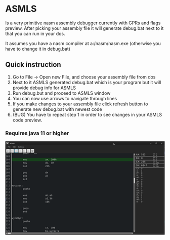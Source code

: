 # ASMLS
Is a very primitive nasm assembly debugger currently with GPRs and flags preview.
After picking your assembly file it will generate debug.bat next to it that you can run in your dos.

It assumes you have a nasm compiler at a:/nasm/nasm.exe (otherwise you have to change it in debug.bat)

## Quick instruction
1. Go to File -> Open new File, and choose your assembly file from dos
2. Next to it ASMLS generated debug.bat which is your program but it will provide debug info for ASMLS
3. Run debug.but and proceed to ASMLS window
4. You can now use arrows to navigate through lines
5. If you make changes to your assembly file click refresh button to generate new debug.bat with newest code
6. (BUG) You have to repeat step 1 in order to see changes in your ASMLS code preview.

### Requires java 11 or higher

<img src="https://raw.githubusercontent.com/xAdiro/ASMLS/main/asmls.png"></img>
